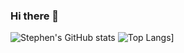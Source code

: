 ### Hi there 👋
![Stephen's GitHub stats](https://github-readme-stats.vercel.app/api?username=sdlarsen1&count_private=true&show_icons=true)
![Top Langs](https://github-readme-stats.vercel.app/api/top-langs/?username=sdlarsen1)]


<!--
**sdlarsen1/sdlarsen1** is a ✨ _special_ ✨ repository because its `README.md` (this file) appears on your GitHub profile.

Here are some ideas to get you started:

- 🔭 I’m currently working on ...
- 🌱 I’m currently learning ...
- 👯 I’m looking to collaborate on ...
- 🤔 I’m looking for help with ...
- 💬 Ask me about ...
- 📫 How to reach me: ...
- 😄 Pronouns: ...
- ⚡ Fun fact: ...
-->
